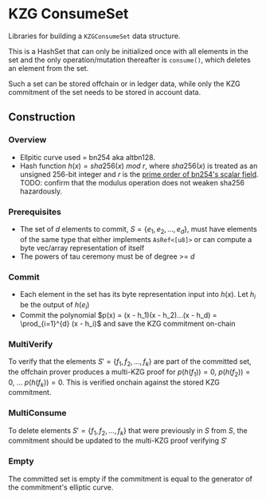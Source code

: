 # KZG ConsumeSet

Libraries for building a `KZGConsumeSet` data structure.

This is a HashSet that can only be initialized once with all elements in the set and the only operation/mutation thereafter is `consume()`, which deletes an element from the set.

Such a set can be stored offchain or in ledger data, while only the KZG commitment of the set needs to be stored in account data.

## Construction

### Overview

- Ellpitic curve used = bn254 aka altbn128.
- Hash function $h(x) = sha256(x) \ mod \ r$, where $sha256(x)$ is treated as an unsigned 256-bit integer and $r$ is the [prime order of bn254's scalar field](https://docs.rs/ark-bn254/latest/ark_bn254/). TODO: confirm that the modulus operation does not weaken sha256 hazardously.

### Prerequisites

- The set of $d$ elements to commit, $S = \{ e_1, e_2, ... , e_d \}$, must have elements of the same type that either implements `AsRef<[u8]>` or can compute a byte vec/array representation of itself
- The powers of tau ceremony must be of degree >= $d$

### Commit

- Each element in the set has its byte representation input into $h(x)$. Let $h_i$ be the output of $h(e_{i})$
- Commit the polynomial $p(x) = (x - h_1)(x - h_2)...(x - h_d) = \prod_{i=1}^{d} (x - h_i)$ and save the KZG commitment on-chain

### MultiVerify

To verify that the elements $S' = \{ f_1, f_2, ... , f_k \}$ are part of the committed set, the offchain prover produces a multi-KZG proof for $p(h(f_1)) = 0,\ p(h(f_2)) = 0,\ ...\ p(h(f_k)) = 0$. This is verified onchain against the stored KZG commitment.

### MultiConsume

To delete elements $S' = \{ f_1, f_2, ... , f_k \}$ that were previously in $S$ from $S$, the commitment should be updated to the multi-KZG proof verifying $S'$

### Empty

The committed set is empty if the commitment is equal to the generator of the commitment's elliptic curve.
